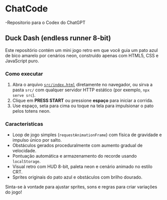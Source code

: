 # ChatCode
-Repositorio para o Codex do ChatGPT

## Duck Dash (endless runner 8-bit)

Este repositório contém um mini jogo retro em que você guia um pato azul de bico amarelo por cenários neon, construído apenas com HTML5, CSS e JavaScript puro.

### Como executar

1. Abra o arquivo [`src/index.html`](src/index.html) diretamente no navegador, ou sirva a pasta `src/` com qualquer servidor HTTP estático (por exemplo, `npx serve src`).
2. Clique em **PRESS START** ou pressione **espaço** para iniciar a corrida.
3. Use espaço, seta para cima ou toque na tela para impulsionar o pato pelos totens neon.

### Características

- Loop de jogo simples (`requestAnimationFrame`) com física de gravidade e impulso único por salto.
- Obstáculos gerados proceduralmente com aumento gradual de velocidade.
- Pontuação automática e armazenamento do recorde usando `localStorage`.
- Visual retro com HUD 8-bit, paleta neon e cenário animado no estilo CRT.
- Sprites originais do pato azul e obstáculos com brilho dourado.

Sinta-se à vontade para ajustar sprites, sons e regras para criar variações do jogo!
